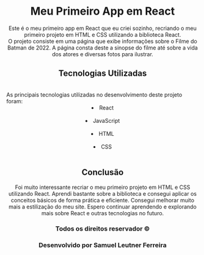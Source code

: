 <h1 align="center">Meu Primeiro App em React</h1>

<p align="center">Este é o meu primeiro app em React que eu criei sozinho, recriando o meu primeiro projeto em HTML e CSS utilizando a biblioteca React.
<br/>
O projeto consiste em uma página que exibe informações sobre o Filme do Batman de 2022. A página consta deste a sinopse do filme até sobre a vida dos atores e diversas fotos para ilustrar.</p>


<p align="center">

<h2 align="center">Tecnologias Utilizadas</h2>

<br/>
As principais tecnologias utilizadas no desenvolvimento deste projeto foram:
<br/>
<li align="center">React</li>
<br/>
<li align="center">JavaScript</li>
<br/>
<li align="center">HTML</li>
<br/>
<li align="center">CSS</li>
<br/>
</p>

<h2 align="center">Conclusão</h2>
<p align="center">
Foi muito interessante recriar o meu primeiro projeto em HTML e CSS utilizando React. Aprendi bastante sobre a biblioteca e consegui aplicar os conceitos básicos de forma prática e eficiente. Consegui melhorar muito mais a estilização do meu site. Espero continuar aprendendo e explorando mais sobre React e outras tecnologias no futuro.
</p>

<h3 align="center">Todos os direitos reservador © </h3>
<h3 align="center">Desenvolvido por Samuel Leutner Ferreira</h3>